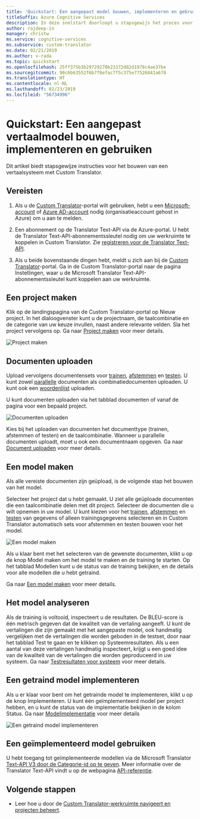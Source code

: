 ```yaml
---
title: 'Quickstart: Een aangepast model bouwen, implementeren en gebruiken - Custom Translator'
titleSuffix: Azure Cognitive Services
description: In deze snelstart doorloopt u stapsgewijs het proces voor het bouwen van een vertaalsysteem met behulp van Custom Translator.
author: rajdeep-in
manager: christw
ms.service: cognitive-services
ms.subservice: custom-translator
ms.date: 02/21/2019
ms.author: v-rada
ms.topic: quickstart
ms.openlocfilehash: 25ff375b3b29729270b23372d82d1978c4ae37be
ms.sourcegitcommit: 90c6b63552f6b7f8efac7f5c375e77526841a678
ms.translationtype: HT
ms.contentlocale: nl-NL
ms.lasthandoff: 02/23/2019
ms.locfileid: "56734996"
---
```

# <a name="quickstart-build-deploy-and-use-a-custom-model-for-translation"></a>Quickstart: Een aangepast vertaalmodel bouwen, implementeren en gebruiken

Dit artikel biedt stapsgewijze instructies voor het bouwen van een vertaalsysteem met Custom Translator.

## <a name="prerequisites"></a>Vereisten

1. Als u de [Custom Translator](https://portal.customtranslator.azure.ai)-portal wilt gebruiken, hebt u een [Microsoft-account](https://signup.live.com) of [Azure AD-account](https://docs.microsoft.com/azure/active-directory/fundamentals/active-directory-whatis) nodig (organisatieaccount gehost in Azure) om u aan te melden.

2. Een abonnement op de Translator Text-API via de Azure-portal. U hebt de Translator Text-API-abonnementssleutel nodig om uw werkruimte te koppelen in Custom Translator. Zie [registreren voor de Translator Text-API](https://docs.microsoft.com/azure/cognitive-services/translator/translator-text-how-to-signup).

3. Als u beide bovenstaande dingen hebt, meldt u zich aan bij de [Custom Translator](https://portal.customtranslator.azure.ai)-portal. Ga in de Custom Translator-portal naar de pagina Instellingen, waar u de Microsoft Translator Text-API-abonnementssleutel kunt koppelen aan uw werkruimte.

## <a name="create-a-project"></a>Een project maken

Klik op de landingspagina van de Custom Translator-portal op Nieuw project. In het dialoogvenster kunt u de projectnaam, de taalcombinatie en de categorie van uw keuze invullen, naast andere relevante velden. Sla het project vervolgens op. Ga naar [Project maken](how-to-create-project.md) voor meer details.

![Project maken](media/quickstart/ct-how-to-create-project.png)


## <a name="upload-documents"></a>Documenten uploaden

Upload vervolgens documentensets voor [trainen](training-and-model.md#training-dataset-for-custom-translator), [afstemmen](training-and-model.md#tuning-dataset-for-custom-translator) en [testen](training-and-model.md#testing-dataset-for-custom-translator). U kunt zowel [parallelle](what-are-parallel-documents.md) documenten als combinatiedocumenten uploaden. U kunt ook een [woordenlijst](what-is-dictionary.md) uploaden.

U kunt documenten uploaden via het tabblad documenten of vanaf de pagina voor een bepaald project.

![Documenten uploaden](media/quickstart/ct-how-to-upload.png)

Kies bij het uploaden van documenten het documenttype (trainen, afstemmen of testen) en de taalcombinatie. Wanneer u parallelle documenten uploadt, moet u ook een documentnaam opgeven. Ga naar [Document uploaden](how-to-upload-document.md) voor meer details.

## <a name="create-a-model"></a>Een model maken

Als alle vereiste documenten zijn geüpload, is de volgende stap het bouwen van het model.

Selecteer het project dat u hebt gemaakt. U ziet alle geüploade documenten die een taalcombinatie delen met dit project. Selecteer de documenten die u wilt opnemen in uw model. U kunt kiezen voor het [trainen](training-and-model.md#training-dataset-for-custom-translator), [afstemmen](training-and-model.md#tuning-dataset-for-custom-translator) en [testen](training-and-model.md#testing-dataset-for-custom-translator) van gegevens of alleen trainingsgegevens selecteren en in Custom Translator automatisch sets voor afstemmen en testen bouwen voor het model.

![Een model maken](media/quickstart/ct-how-to-train.png)

Als u klaar bent met het selecteren van de gewenste documenten, klikt u op de knop Model maken om het model te maken en de training te starten. Op het tabblad Modellen kunt u de status van de training bekijken, en de details voor alle modellen die u hebt getraind.

Ga naar [Een model maken](how-to-train-model.md) voor meer details.

## <a name="analyze-your-model"></a>Het model analyseren

Als de training is voltooid, inspecteert u de resultaten. De BLEU-score is één metrisch gegeven dat de kwaliteit van de vertaling aangeeft. U kunt de vertalingen die zijn gemaakt met het aangepaste model, ook handmatig vergelijken met de vertalingen die worden geboden in de testset, door naar het tabblad Test te gaan en te klikken op Systeemresultaten. Als u een aantal van deze vertalingen handmatig inspecteert, krijgt u een goed idee van de kwaliteit van de vertalingen die worden geproduceerd in uw systeem. Ga naar [Testresultaten voor systeem](how-to-view-system-test-results.md) voor meer details.

## <a name="deploy-a-trained-model"></a>Een getraind model implementeren

Als u er klaar voor bent om het getrainde model te implementeren, klikt u op de knop Implementeren. U kunt één geïmplementeerd model per project hebben, en u kunt de status van de implementatie bekijken in de kolom Status. Ga naar [Modelimplementatie](how-to-view-system-test-results.md#deploy-a-model) voor meer details

![Een getraind model implementeren](media/quickstart/ct-how-to-deploy.png)

## <a name="use-a-deployed-model"></a>Een geïmplementeerd model gebruiken

U hebt toegang tot geïmplementeerde modellen via de Microsoft Translator [Text-API V3 door de Categorie-id op te geven](https://docs.microsoft.com/azure/cognitive-services/translator/reference/v3-0-translate?tabs=curl). Meer informatie over de Translator Text-API vindt u op de webpagina [API-referentie](https://docs.microsoft.com/azure/cognitive-services/translator/reference/v3-0-reference).

## <a name="next-steps"></a>Volgende stappen

- Leer hoe u door de [Custom Translator-werkruimte navigeert en projecten beheert](workspace-and-project.md).
